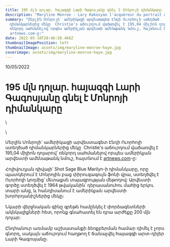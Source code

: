```yaml
---
title: 195 մլն դոլար. հայազգի Լարի Գագոսյանը գնել է Մոնրոյի դիմանկարը
description: "Maryline Monroe - Lary Kakosyan l'acquéreur du portrait de Maryline Monroe  "
summary: "Մերլին Մոնրոյի` ամերիկացի արվեստագետ Էնդի Ուորհոլի ստեղծած
  դիմանկարներից մեկը  Christie's աճուրդում վաճառվել է 195,04 միլիոն դոլարով՝
  ռեկորդ սահմանելով որպես ամերիկյան արվեստի ամենաթանկ նմուշ, հայտնում է
  artnews.com-ը:"
date: 2022-05-10T20:46:50.466Z
thumbnailImagePosition: left
thumbnailImage: assets/img/maryline-monroe-haye.jpg
coverimage: assets/img/maryline-monroe-haye.jpg
---
```

<!--StartFragment--> 10/05/2022

# 195 մլն դոլար. հայազգի Լարի Գագոսյանը գնել է Մոնրոյի դիմանկարը

<!--EndFragment-->\
\
<!--StartFragment-->

Մերլին Մոնրոյի` ամերիկացի արվեստագետ Էնդի Ուորհոլի ստեղծած դիմանկարներից մեկը  Christie's աճուրդում վաճառվել է 195,04 միլիոն դոլարով՝ ռեկորդ սահմանելով որպես ամերիկյան արվեստի ամենաթանկ նմուշ, հայտնում է [artnews.com](https://www.artnews.com/art-news/market/warhols-portrait-of-marilyn-monroe-sells-195-m-1234628168/)-ը:\
\
Հոլիվուդյան դիվայի՝ Shot Sage Blue Marilyn-ի դիմանկարը, որը պատկերում է Մոնրոյին բաց փիրուզագույն ֆոնի վրա, ստեղծվել է Ուորհոլի կողմից՝ մետաքսե տպագրության մեթոդով: Արվեստի գործը ստեղծվել է 1964 թվականին՝ դերասանուհու մահից երկու տարի անց, և հանդիսանում է ամերիկյան արվեստի խորհրդանիշներից մեկը։\
\
Նկարի վերջնական գինը գրեթե համընկել է փորձագետների ակնկալիքների հետ, որոնք գնահատել են դրա արժեքը 200 մլն դոլար:\
\
Ընդհանուր առմամբ աշխատանքի ձեռքբերման համար դիմել է չորս գնորդ, սակայն աճուրդում հաղթող է ճանաչվել հայազգի արտ-դիլեր Լարի Գագոսյանը։

<!--EndFragment-->